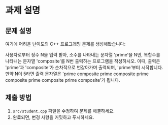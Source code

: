 # 과제 설명

## 문제 설명
여기에 어려운 난이도의 C++ 프로그래밍 문제를 생성해봤습니다:

사용자로부터 정수 N을 입력 받아, 소수를 나타내는 문자열 'prime'을 N번, 복합수를 나타내는 문자열 'composite'를 N번 출력하는 프로그램을 작성하시오. 이때, 출력은 'prime'과 'composite'가 순차적으로 번갈아가며 출력되며, 'prime'부터 시작합니다. 만약 N이 5라면 출력 문자열은 'prime composite prime composite prime composite prime composite prime composite'가 됩니다.

## 제출 방법
1. `src/student.cpp` 파일을 수정하여 문제를 해결하세요.
2. 완료되면, 변경 사항을 커밋하고 푸시하세요.
